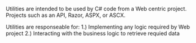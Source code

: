 Utilities are intended to be used by C# code from a Web centric project.  Projects such as an API, 
Razor, ASPX, or ASCX.

Utilities are responseable for: 
    1.) Implementing any logic required by Web project
    2.) Interacting with the business logic to retrieve requied data
